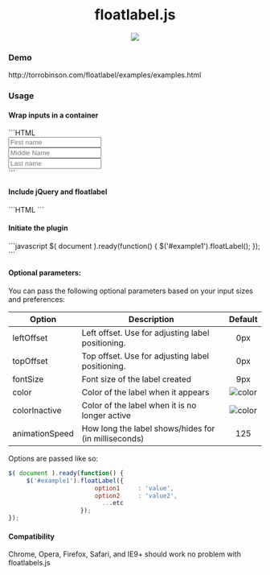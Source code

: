 <h1 align="center">floatlabel.js</h1>
<p align="center">
  <img src="http://www.torrobinson.com/files/floatlabelgif2-BUEfAyKT0q.gif" />
</p>


<h3>Demo</h3>
http://torrobinson.com/floatlabel/examples/examples.html

<h3>Usage</h3>
<h4>Wrap inputs in a container</h4>
```HTML
 <div id="example1">
                <input type="text" id="fname" placeholder="First name"  />  <br/>
                <input type="text" id="mname" placeholder="Middle Name" />  <br/>
                <input type="text" id="lname" placeholder="Last name"   />  <br/>
 </div>
```
<h4>Include jQuery and floatlabel</h4>
```HTML
  <!-- load jQuery -->
  <script src="http://code.jquery.com/jquery-2.1.0.min.js" /></script>
       
  <!-- load floatTable and its css -->
  <script src="floatlabel.jquery.js"></script>
  <link rel="stylesheet" type="text/css" href="floatlabel.jquery.css">
```

<h4>Initiate the plugin</h4>
```javascript
$( document ).ready(function() {
     $('#example1').floatLabel();  
});
```

<h4>Optional parameters:</h4>
You can pass the following optional parameters based on your input sizes and preferences:

| Option        | Description                                       | Default |
|---------------|---------------------------------------------------|:---------:|
| leftOffset    | Left offset. Use for adjusting label positioning. | 0px     |
| topOffset     | Top offset. Use for adjusting label positioning.  | 0px     |
| fontSize      | Font size of the label created                    | 9px     |
| color         | Color of the label when it appears                |![color](http://www.torrobinson.com/files/image-GBn5Rti5fw.png)|
| colorInactive | Color of the label when it is no longer active    |![color](http://www.torrobinson.com/files/image-sg1A2qEB2q.png)|
| animationSpeed| How long the label shows/hides for (in milliseconds)| 125   |

Options are passed like so:
```javascript
$( document ).ready(function() {
     $('#example1').floatLabel({
                        option1     : 'value',
                        option2     : 'value2',
                          ...etc
                    });   
});
```

<h4>Compatibility</h4>
Chrome, Opera, Firefox, Safari, and IE9+ should work no problem with floatlabels.js
